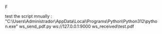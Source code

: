F

test the script mnually :
"C:\Users\Administrador\AppData\Local\Programs\Python\Python312\python.exe" ws_send_pdf.py ws://127.0.0.1:9000 ws_received\test.pdf
